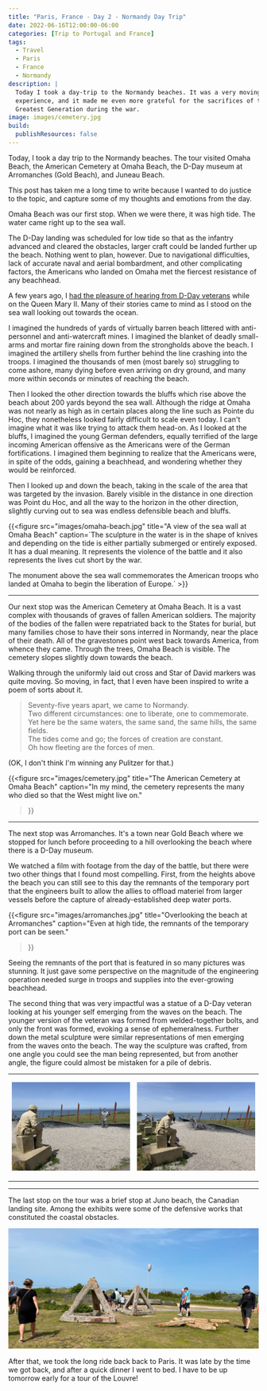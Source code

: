 ```yaml
---
title: "Paris, France - Day 2 - Normandy Day Trip"
date: 2022-06-16T12:00:00-06:00
categories: [Trip to Portugal and France]
tags:
  - Travel
  - Paris
  - France
  - Normandy
description: |
  Today I took a day-trip to the Normandy beaches. It was a very moving
  experience, and it made me even more grateful for the sacrifices of the
  Greatest Generation during the war.
image: images/cemetery.jpg
build:
  publishResources: false
---
```


Today, I took a day trip to the Normandy beaches. The tour visited Omaha Beach,
the American Cemetery at Omaha Beach, the D-Day museum at Arromanches (Gold
Beach), and Juneau Beach.

This post has taken me a long time to write because I wanted to do justice to
the topic, and capture some of my thoughts and emotions from the day.

Omaha Beach was our first stop. When we were there, it was high tide. The water
came right up to the sea wall.

The D-Day landing was scheduled for low tide so that as the infantry advanced
and cleared the obstacles, larger craft could be landed further up the beach.
Nothing went to plan, however. Due to navigational difficulties, lack of
accurate naval and aerial bombardment, and other complicating factors, the
Americans who landed on Omaha met the fiercest resistance of any beachhead.

A few years ago, I
[had the pleasure of hearing from D-Day veterans]({{<ref"../../2019-dc-transatlantic-cruise/2019-05-24-2019-05-31-queen-mary-2-crossing/index.rst#wwii-veteran-presentations">}})
while on the Queen Mary II. Many of their stories came to mind as I stood on the
sea wall looking out towards the ocean.

I imagined the hundreds of yards of virtually barren beach littered with
anti-personnel and anti-watercraft mines. I imagined the blanket of deadly
small-arms and mortar fire raining down from the strongholds above the beach. I
imagined the artillery shells from further behind the line crashing into the
troops. I imagined the thousands of men (most barely so) struggling to come
ashore, many dying before even arriving on dry ground, and many more within
seconds or minutes of reaching the beach.

Then I looked the other direction towards the bluffs which rise above the beach
about 200 yards beyond the sea wall. Although the ridge at Omaha was not nearly
as high as in certain places along the line such as Pointe du Hoc, they
nonetheless looked fairly difficult to scale even today. I can't imagine what it
was like trying to attack them head-on. As I looked at the bluffs, I imagined
the young German defenders, equally terrified of the large incoming American
offensive as the Americans were of the German fortifications. I imagined them
beginning to realize that the Americans were, in spite of the odds, gaining a
beachhead, and wondering whether they would be reinforced.

Then I looked up and down the beach, taking in the scale of the area that was
targeted by the invasion. Barely visible in the distance in one direction was
Point du Hoc, and all the way to the horizon in the other direction, slightly
curving out to sea was endless defensible beach and bluffs.

{{<figure
  src="images/omaha-beach.jpg"
  title="A view of the sea wall at Omaha Beach"
  caption=`The sculpture in the water is in the shape of knives and
depending on the tide is either partially submerged or entirely exposed. It has
a dual meaning. It represents the violence of the battle and it also represents
the lives cut short by the war.

The monument above the sea wall commemorates the American troops who landed at
Omaha to begin the liberation of Europe.` >}}

---

Our next stop was the American Cemetery at Omaha Beach. It is a vast complex
with thousands of graves of fallen American soldiers. The majority of the bodies
of the fallen were repatriated back to the States for burial, but many families
chose to have their sons interred in Normandy, near the place of their death.
All of the gravestones point west back towards America, from whence they came.
Through the trees, Omaha Beach is visible. The cemetery slopes slightly down
towards the beach.

Walking through the uniformly laid out cross and Star of David markers was quite
moving. So moving, in fact, that I even have been inspired to write a poem of
sorts about it.

> Seventy-five years apart, we came to Normandy.<br/> Two different
> circumstances: one to liberate, one to commemorate.<br/> Yet here be the same
> waters, the same sand, the same hills, the same fields.<br/> The tides come
> and go; the forces of creation are constant.<br/> Oh how fleeting are the
> forces of men.

(OK, I don't think I'm winning any Pulitzer for that.)

{{<figure 
  src="images/cemetery.jpg"
  title="The American Cemetery at Omaha Beach"
  caption="In my mind, the cemetery represents the many who died so that the West might live on."
>}}

---

The next stop was Arromanches. It's a town near Gold Beach where we stopped for
lunch before proceeding to a hill overlooking the beach where there is a D-Day
museum.

We watched a film with footage from the day of the battle, but there were two
other things that I found most compelling. First, from the heights above the
beach you can still see to this day the remnants of the temporary port that the
engineers built to allow the allies to offload materiel from larger vessels
before the capture of already-established deep water ports.

{{<figure 
  src="images/arromanches.jpg"
  title="Overlooking the beach at Arromanches"
  caption="Even at high tide, the remnants of the temporary port can be seen."
>}}

Seeing the remnants of the port that is featured in so many pictures was
stunning. It just gave some perspective on the magnitude of the engineering
operation needed surge in troops and supplies into the ever-growing beachhead.

The second thing that was very impactful was a statue of a D-Day veteran looking
at his younger self emerging from the waves on the beach. The younger version of
the veteran was formed from welded-together bolts, and only the front was
formed, evoking a sense of ephemeralness. Further down the metal sculpture were
similar representations of men emerging from the waves onto the beach. The way
the sculpture was crafted, from one angle you could see the man being
represented, but from another angle, the figure could almost be mistaken for a
pile of debris.

<table class="gallery">
<tr>
<td>

![](images/veteran1.jpg)

</td>
<td>

![](images/veteran2.jpg)

</td>
</tr>
</table>

---

The last stop on the tour was a brief stop at Juno beach, the Canadian landing
site. Among the exhibits were some of the defensive works that constituted the
coastal obstacles.

![Defensive works at Juno beach](images/juno.jpg)

After that, we took the long ride back back to Paris. It was late by the time we
got back, and after a quick dinner I went to bed. I have to be up tomorrow early
for a tour of the Louvre!
